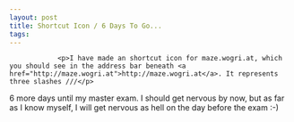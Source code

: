 ```yaml
---
layout: post
title: Shortcut Icon / 6 Days To Go...
tags:
---
```



                <p>I have made an shortcut icon for maze.wogri.at, which you should see in the address bar beneath <a href="http://maze.wogri.at">http://maze.wogri.at</a>. It represents three slashes ///</p>
<p>6 more days until my master exam. I should get nervous by now, but as far as I know myself, I will get nervous as hell on the day before the exam :-)</p>
